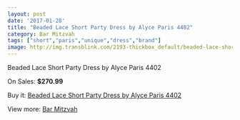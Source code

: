 ```yaml
---
layout: post
date: '2017-01-28'
title: "Beaded Lace Short Party Dress by Alyce Paris 4402"
category: Bar Mitzvah
tags: ["short","paris","unique","dress","brand"]
image: http://img.transblink.com/2193-thickbox_default/beaded-lace-short-party-dress-by-alyce-paris-4402.jpg
---
```

Beaded Lace Short Party Dress by Alyce Paris 4402

On Sales: **$270.99**
<a href="https://www.transblink.com/en/bar-mitzvah/716-beaded-lace-short-party-dress-by-alyce-paris-4402.html"><amp-img layout="responsive" width="600" height="600" src="//img.transblink.com/2193-thickbox_default/beaded-lace-short-party-dress-by-alyce-paris-4402.jpg" alt="Beaded Lace Short Party Dress by Alyce Paris 4402 0" /></a>
<a href="https://www.transblink.com/en/bar-mitzvah/716-beaded-lace-short-party-dress-by-alyce-paris-4402.html"><amp-img layout="responsive" width="600" height="600" src="//img.transblink.com/2195-thickbox_default/beaded-lace-short-party-dress-by-alyce-paris-4402.jpg" alt="Beaded Lace Short Party Dress by Alyce Paris 4402 1" /></a>
<a href="https://www.transblink.com/en/bar-mitzvah/716-beaded-lace-short-party-dress-by-alyce-paris-4402.html"><amp-img layout="responsive" width="600" height="600" src="//img.transblink.com/2194-thickbox_default/beaded-lace-short-party-dress-by-alyce-paris-4402.jpg" alt="Beaded Lace Short Party Dress by Alyce Paris 4402 2" /></a>

Buy it: [Beaded Lace Short Party Dress by Alyce Paris 4402](https://www.transblink.com/en/bar-mitzvah/716-beaded-lace-short-party-dress-by-alyce-paris-4402.html "Beaded Lace Short Party Dress by Alyce Paris 4402")

View more: [Bar Mitzvah](https://www.transblink.com/en/2-bar-mitzvah "Bar Mitzvah")